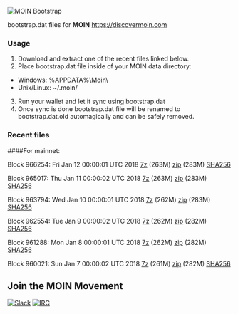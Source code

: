 ![MOIN Bootstrap](https://i.imgur.com/KjM1jMp.jpg)

bootstrap.dat files for **MOIN** https://discovermoin.com

### Usage

1. Download and extract one of the recent files linked below.
2. Place bootstrap.dat file inside of your MOIN data directory:
 - Windows: %APPDATA%\Moin\
 - Unix/Linux: ~/.moin/
3. Run your wallet and let it sync using bootstrap.dat
4. Once sync is done bootstrap.dat file will be renamed to bootstrap.dat.old automagically and can be safely removed.


### Recent files

####For mainnet:

Block 966254: Fri Jan 12 00:00:01 UTC 2018 [7z](https://transfer.sh/TaqB1/bootstrap.dat.20180112.7z) (263M) [zip](https://transfer.sh/B89ZQ/bootstrap.dat.20180112.zip) (283M) [SHA256](https://transfer.sh/mPaHZ/sha256.txt)

Block 965017: Thu Jan 11 00:00:02 UTC 2018 [7z](https://transfer.sh/12aHCB/bootstrap.dat.20180111.7z) (263M) [zip](https://transfer.sh/XwmyT/bootstrap.dat.20180111.zip) (283M) [SHA256](https://transfer.sh/iPbmO/sha256.txt)

Block 963794: Wed Jan 10 00:00:01 UTC 2018 [7z](https://transfer.sh/OxQPJ/bootstrap.dat.20180110.7z) (262M) [zip](https://transfer.sh/ctNva/bootstrap.dat.20180110.zip) (283M) [SHA256](https://transfer.sh/WFF4F/sha256.txt)

Block 962554: Tue Jan  9 00:00:02 UTC 2018 [7z](https://transfer.sh/CjlQJ/bootstrap.dat.20180109.7z) (262M) [zip](https://transfer.sh/3DJvA/bootstrap.dat.20180109.zip) (282M) [SHA256](https://transfer.sh/NW9fA/sha256.txt)

Block 961288: Mon Jan  8 00:00:01 UTC 2018 [7z](https://transfer.sh/kdTi7/bootstrap.dat.20180108.7z) (262M) [zip](https://transfer.sh/CuDj7/bootstrap.dat.20180108.zip) (282M) [SHA256](https://transfer.sh/RIFr9/sha256.txt)

Block 960021: Sun Jan  7 00:00:02 UTC 2018 [7z](https://transfer.sh/LX0O8/bootstrap.dat.20180107.7z) (261M) [zip](https://transfer.sh/GyUJS/bootstrap.dat.20180107.zip) (282M) [SHA256](https://transfer.sh/3t4oa/sha256.txt)

## Join the MOIN Movement

[![Slack](https://i.imgur.com/Xy0IEJN.png)](https://discovermoin.herokuapp.com)
[![IRC](http://i.imgur.com/amUnKGQ.png)](https://kiwiirc.com/client/irc.freenode.net/#moin-crypto)
